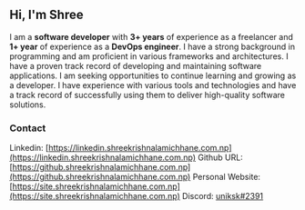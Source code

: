 ## Hi, I'm Shree

I am a **software developer** with **3+ years** of experience as a freelancer and **1+ year** of experience as a **DevOps engineer**. I have a strong background in programming and am proficient in various frameworks and architectures. I have a proven track record of developing and maintaining software applications. I am seeking opportunities to continue learning and growing as a developer. I have experience with various tools and technologies and have a track record of successfully using them to deliver high-quality software solutions.

### Contact

Linkedin: [https://linkedin.shreekrishnalamichhane.com.np](https://linkedin.shreekrishnalamichhane.com.np)
Github URL: [https://github.shreekrishnalamichhane.com.np](https://github.shreekrishnalamichhane.com.np)
Personal Website: [https://site.shreekrishnalamichhane.com.np](https://site.shreekrishnalamichhane.com.np)
Discord: [uniksk#2391](https://discord.shreekrishnalamichhane.com.np/)
